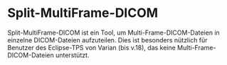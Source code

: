 # Split-MultiFrame-DICOM
Split-MultiFrame-DICOM ist ein Tool, um Multi-Frame-DICOM-Dateien in einzelne DICOM-Dateien aufzuteilen. Dies ist besonders nützlich für Benutzer des Eclipse-TPS von Varian (bis v.18), das keine Multi-Frame-DICOM-Dateien unterstützt.
